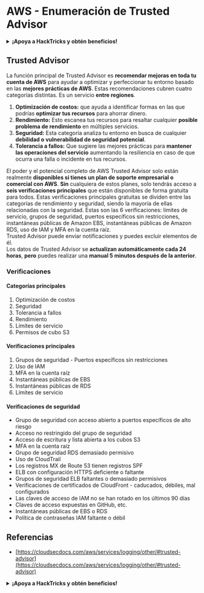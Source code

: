 # AWS - Enumeración de Trusted Advisor

<details>

<summary><strong>¡Apoya a HackTricks y obtén beneficios!</strong></summary>

* Si quieres ver a tu **empresa anunciada en HackTricks** o si quieres acceder a la **última versión de PEASS o descargar HackTricks en PDF** ¡Consulta los [**PLANES DE SUSCRIPCIÓN**](https://github.com/sponsors/carlospolop)!
* Obtén el [**oficial PEASS & HackTricks swag**](https://peass.creator-spring.com)
* Descubre [**The PEASS Family**](https://opensea.io/collection/the-peass-family), nuestra colección de exclusivos [**NFTs**](https://opensea.io/collection/the-peass-family)
* **Únete al** 💬 [**grupo de Discord**](https://discord.gg/hRep4RUj7f) o al [**grupo de telegram**](https://t.me/peass) o **sígueme** en **Twitter** 🐦 [**@carlospolopm**](https://twitter.com/carlospolopm).
* **Comparte tus trucos de hacking enviando PRs a los repositorios de GitHub de** [**HackTricks**](https://github.com/carlospolop/hacktricks) y [**HackTricks Cloud**](https://github.com/carlospolop/hacktricks-cloud).

</details>

## Trusted Advisor

La función principal de Trusted Advisor es **recomendar mejoras en toda tu cuenta de AWS** para ayudar a optimizar y perfeccionar tu entorno basado en las **mejores prácticas de AWS**. Estas recomendaciones cubren cuatro categorías distintas. Es un servicio **entre regiones**.

1. **Optimización de costos:** que ayuda a identificar formas en las que podrías **optimizar tus recursos** para ahorrar dinero.
2. **Rendimiento:** Esto escanea tus recursos para resaltar cualquier **posible problema de rendimiento** en múltiples servicios.
3. **Seguridad:** Esta categoría analiza tu entorno en busca de cualquier **debilidad o vulnerabilidad de seguridad potencial**.
4. **Tolerancia a fallos:** Que sugiere las mejores prácticas para **mantener las operaciones del servicio** aumentando la resiliencia en caso de que ocurra una falla o incidente en tus recursos.

El poder y el potencial completo de AWS Trusted Advisor solo están realmente **disponibles si tienes un plan de soporte empresarial o comercial con AWS**. **Sin** cualquiera de estos planes, solo tendrás acceso a **seis verificaciones principales** que están disponibles de forma gratuita para todos. Estas verificaciones principales gratuitas se dividen entre las categorías de rendimiento y seguridad, siendo la mayoría de ellas relacionadas con la seguridad. Estas son las 6 verificaciones: límites de servicio, grupos de seguridad, puertos específicos sin restricciones, instantáneas públicas de Amazon EBS, instantáneas públicas de Amazon RDS, uso de IAM y MFA en la cuenta raíz.\
Trusted Advisor puede enviar notificaciones y puedes excluir elementos de él.\
Los datos de Trusted Advisor se **actualizan automáticamente cada 24 horas**, **pero** puedes realizar una **manual 5 minutos después de la anterior**.

### **Verificaciones**

#### Categorías principales

1. Optimización de costos
2. Seguridad
3. Tolerancia a fallos
4. Rendimiento
5. Límites de servicio
6. Permisos de cubo S3

#### Verificaciones principales

1. Grupos de seguridad - Puertos específicos sin restricciones
2. Uso de IAM
3. MFA en la cuenta raíz
4. Instantáneas públicas de EBS
5. Instantáneas públicas de RDS
6. Límites de servicio

#### Verificaciones de seguridad

* Grupo de seguridad con acceso abierto a puertos específicos de alto riesgo
* Acceso no restringido del grupo de seguridad
* Acceso de escritura y lista abierta a los cubos S3
* MFA en la cuenta raíz
* Grupo de seguridad RDS demasiado permisivo
* Uso de CloudTrail
* Los registros MX de Route 53 tienen registros SPF
* ELB con configuración HTTPS deficiente o faltante
* Grupos de seguridad ELB faltantes o demasiado permisivos
* Verificaciones de certificados de CloudFront - caducados, débiles, mal configurados
* Las claves de acceso de IAM no se han rotado en los últimos 90 días
* Claves de acceso expuestas en GitHub, etc.
* Instantáneas públicas de EBS o RDS
* Política de contraseñas IAM faltante o débil

## **Referencias**

* [https://cloudsecdocs.com/aws/services/logging/other/#trusted-advisor](https://cloudsecdocs.com/aws/services/logging/other/#trusted-advisor)

<details>

<summary><strong>¡Apoya a HackTricks y obtén beneficios!</strong></summary>

* Si quieres ver a tu **empresa anunciada en HackTricks** o si quieres acceder a la **última versión de PEASS o descargar HackTricks en PDF** ¡Consulta los [**PLANES DE SUSCRIPCIÓN**](https://github.com/sponsors/carlospolop)!
* Obtén el [**oficial PEASS & HackTricks swag**](https://peass.creator-spring.com)
* Descubre [**The PEASS Family**](https://opensea.io/collection/the-peass-family), nuestra colección de exclusivos [**NFTs**](https://opensea.io/collection/the-peass-family)
* **Únete al** 💬 [**grupo de Discord**](https://discord.gg/hRep4RUj7f) o al [**grupo de telegram**](https://t.me/peass) o **sígueme** en **Twitter** 🐦 [**@carlospolopm**](https://twitter.com/carlospolopm).
* **Comparte tus trucos de hacking enviando PRs a los repositorios de GitHub de** [**HackTricks**](https://github.com/carlospolop/hacktricks) y [**HackTricks Cloud**](https://github.com/carlospolop/hacktricks-cloud).

</details>
